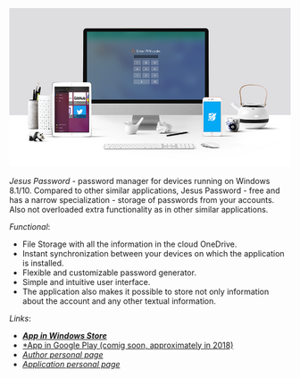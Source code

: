 ![logo](https://github.com/verloka/jpassword.pp.ua/blob/gh-pages/images/readme.png)

*Jesus Password* - password manager for devices running on Windows 8.1/10.
Compared to other similar applications, Jesus Password - free and has a narrow specialization - storage of passwords from your accounts. Also not overloaded extra functionality as in other similar applications.

*Functional*:
 - File Storage with all the information in the cloud OneDrive.
 - Instant synchronization between your devices on which the application is installed.
 - Flexible and customizable password generator.
 - Simple and intuitive user interface.
 - The application also makes it possible to store not only information about the account and any other textual information.

*Links*:

 - ***[App in Windows Store](https://www.microsoft.com/ru-ru/store/apps/jesus-password/9nblggh691x4)***
 -  [*App in Google Play (comig soon, approximately in 2018)](/)
 -  *[Author personal page](https://verloka.github.io)*
 -  *[Application personal page](https://jpassword.pp.ua)*
